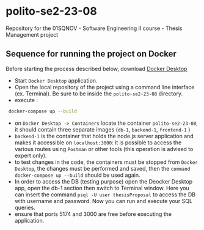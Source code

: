 # polito-se2-23-08
Repository for the 01SQNOV - Software Engineering II course - Thesis Management project

## Sequence for running the project on Docker

Before starting the process described below, download [Docker Desktop](https://www.docker.com/products/docker-desktop/)

- Start `Docker Desktop` application.
- Open the local repository of the project using a command line interface (ex. Terminal). Be sure to be inside the `polito-se2-23-08` directory.
- execute :

```sh
 docker-compose up --build
```

- on `Docker Desktop -> Containers` locate the container `polito-se2-23-08`, it should contain three separate images (`db-1`, `backend-1`, `frontend-1` )
- `backend-1` is the container that holds the node.js server application and makes it accessible on `localhost:3000`: it is possible to access the various routes using `Postman` or other tools (this operation is advised to expert only).
- to test changes in the code, the containers must be stopped from `Docker Desktop`, the changes must be performed and saved, then the `command docker-compose up --build` should be used again.
- In order to access the DB (testing purpose) open the Deocker Desktop app, open the db-1 section then switch to Terminal window. Here you can insert the command `psql -U user thesisProposal` to access the DB with username and password. Now you can run and execute your SQL queries.
- ensure that ports 5174 and 3000 are free before executing the application.
